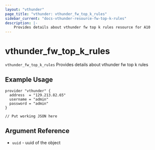 ```yaml
---
layout: "vthunder"
page_title: "vthunder: vthunder_fw_top_k_rules"
sidebar_current: "docs-vthunder-resource-fw-top-k-rules"
description: |-
	Provides details about vthunder fw top k rules resource for A10
---
```


# vthunder\_fw\_top\_k\_rules

`vthunder_fw_top_k_rules` Provides details about vthunder fw top k rules
## Example Usage


```hcl
provider "vthunder" {
  address  = "129.213.82.65"
  username = "admin"
  password = "admin"
}

// Put working JSON here
```

## Argument Reference

* `uuid` - uuid of the object

